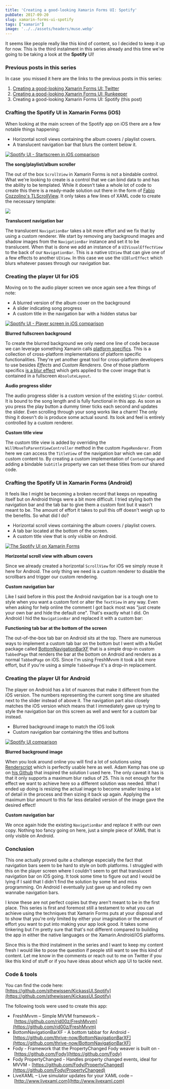 ```yaml
---
title: 'Creating a good-looking Xamarin Forms UI: Spotify'
pubDate: 2017-09-20
slug: xamarin-forms-ui-spotify
tags: ["xamarin"]
image: '../../assets/headers/muse.webp'
---
```


It seems like people really like this kind of content, so I decided to keep it up for now. This is the third instalment in this series already and this time we're going to be taking a look at the **Spotify** UI!

### Previous posts in this series

In case  you missed it here are the links to the previous posts in this series:

1. [Creating a good-looking Xamarin Forms UI: Twitter](/xamarin-forms-ui-twitter/)
2. [Creating a good-looking Xamarin Forms UI: Runkeeper](/xamarin-forms-ui-runkeeper/)
3. Creating a good-looking Xamarin Forms UI: Spotify (this post)

### Crafting the Spotify UI in Xamarin Forms (iOS)

When looking at the main screen of the Spotify app on iOS there are a few notable things happening:

*   Horizontal scroll views containing the album covers / playlist covers.
*   A translucent navigation bar that blurs the content below it.

[![Spotify UI - Startscreen in iOS comparison](/images/posts/comparison-ios1-1.jpg)](/images/posts/comparison-ios1-1.jpg)

**The song/playlist/album scroller**

The out of the box `ScrollView` in Xamarin Forms is not a bindable control. What we're looking to create is a control that we can bind data to and has the ability to be templated. While it doesn't take a whole lot of code to create this there is a ready-made solution out there in the form of [Fabio Cozzolino's TLScrollView](https://github.com/fabiocozzolino/TitiusLabs.Xamarin/blob/master/TitiusLabs.Forms/Controls/TLScrollView.cs). It only takes a few lines of XAML code to create the necessary template:

<script src="https://gist.github.com/sthewissen/2b346405839c4d5ca0081c7dd2b2e973.js"></script>

[![](/images/posts/translucent-1.jpg)](/images/posts/translucent-1.jpg)

**Translucent navigation bar**

The translucent `NavigationBar` takes a bit more effort and we fix that by using a custom renderer. We start by removing any background images and shadow images from the `NavigationBar` instance and set it to be translucent. When that is done we add an instance of a `UIVisualEffectView` to the back of our `NavigationBar`. This is a native `UIView` that can give one of a few effects to another `UIView`. In this case we use the `UIBlurEffect` which blurs whatever passes through our navigation bar.

<script src="https://gist.github.com/sthewissen/30e9b9a620157177fed880617def4a41.js"></script>

### Creating the player UI for iOS

Moving on to the audio player screen we once again see a few things of note:

*   A blurred version of the album cover on the background
*   A slider indicating song progress
*   A custom title in the navigation bar with a hidden status bar

[![Spotify UI - Player screen in iOS comparison](/images/posts/comparison-ios2.jpg)](/images/posts/comparison-ios2.jpg)

**Blurred fullscreen background**

To create the blurred background we only need one line of code because we can leverage something Xamarin calls [platform specifics](https://developer.xamarin.com/guides/xamarin-forms/platform-features/platform-specifics/). This is a collection of cross-platform implementations of platform specific functionalities. They're yet another great tool for cross-platform developers to use besides *Effects* and *Custom Renderers*. One of those platform specifics [is a blur effect](https://blog.xamarin.com/bringing-platform-specific-functionality-to-xamarin-forms-apps/) which gets applied to the cover image that is contained in a fullscreen `AbsoluteLayout`.

<script src="https://gist.github.com/sthewissen/5333225fb02e6934b3b8f8e241799e82.js"></script>

**Audio progress slider**

The audio progress slider is a custom version of the existing `Slider` control. It is bound to the song length and is fully functional in this app. As soon as you press the play button a dummy timer ticks each second and updates the slider. Even scrolling through your song works like a charm! The only thing it doesn't do is produce some actual sound. Its look and feel is entirely controlled by a custom renderer.

<script src="https://gist.github.com/sthewissen/68d42598c9ec2087f6b94e04e30ed913.js"></script>

**Custom title view**

The custom title view is added by overriding the `WillMoveToParentViewController` method in the custom `PageRenderer`. From here we can access the `TitleView` of the navigation bar which we can add custom content to. By creating a custom implementation of `ContentPage` and adding a bindable `Subtitle` property we can set these titles from our shared code.

<script src="https://gist.github.com/sthewissen/e8ed793749d06fd68271f108948b31ee.js"></script>

### Crafting the Spotify UI in Xamarin Forms (Android)

It feels like I might be becoming a broken record that keeps on repeating itself but on Android things were a bit more difficult. I tried styling both the navigation bar and the tab bar to give them a custom font but it wasn't meant to be. The amount of effort it takes to pull this off doesn't weigh up to the benefits. So what did I do?

*   Horizontal scroll views containing the album covers / playlist covers.
*   A tab bar located at the bottom of the screen.
*   A custom title view that is only visible on Android.

[![The Spotify UI on Xamarin Forms](/images/posts/comparison-droid1.jpg)](/images/posts/comparison-droid1.jpg)

**Horizontal scroll view with album covers**

Since we already created a horizontal `ScrollView` for iOS we simply reuse it here for Android. The only thing we need is a custom renderer to disable the scrollbars and trigger our custom rendering.

**Custom navigation bar**

Like I said before in this post the Android navigation bar is a tough one to style when you want a custom font or alter the `TextView` in any way. Even when asking for help online the comment I got back most was "just create your own bar and hide the default one". That's exactly what I did. On Android I hid the `NavigationBar` and replaced it with a custom bar:

<script src="https://gist.github.com/sthewissen/fe0e6c35765d8b3aeef6888b4d0a0bba.js"></script>

**Functioning tab bar at the bottom of the screen**

The out-of-the-box tab bar on Android sits at the top. There are numerous ways to implement a custom tab bar on the bottom but I went with a NuGet package called [BottomNavigationBarXF](https://github.com/thrive-now/BottomNavigationBarXF) that is a simple drop-in custom `TabbedPage` that renders the bar at the bottom on Android and renders as a normal `TabbedPage` on iOS. Since I'm using FreshMvvm it took a bit more effort, but if you're using a simple `TabbedPage` it's a drop-in replacement.

### Creating the player UI for Android

The player on Android has a lot of nuances that make it different from the iOS version. The numbers representing the current song time are situated next to the slider instead of above it. The navigation part also closely matches the iOS version which means that I immediately gave up trying to style the navigation bar on this screen as well and went for a custom bar instead.

*   Blurred background image to match the iOS look
*   Custom navigation bar containing the titles and buttons

[![Spotify UI comparison](/images/posts/comparison-droid2.jpg)](/images/posts/comparison-droid2.jpg)

**Blurred background image**

When you look around online you will find a lot of solutions using [Renderscript](https://developer.android.com/guide/topics/renderscript/compute.html) which is perfectly usable here as well. Adam Kemp has one up on [his Github](https://github.com/TheRealAdamKemp/BlurredImageTest/blob/master/Droid/BlurredImageRenderer.cs) that inspired the solution I used here. The only caveat it has is that it only supports a maximum blur radius of 25. This is not enough for the effect we want to achieve here so a different solution was needed. What I ended up doing is resizing the actual image to become smaller losing a lot of detail in the process and then sizing it back up again. Applying the maximum blur amount to this far less detailed version of the image gave the desired effect!

<script src="https://gist.github.com/sthewissen/40ff784fd68fbb8e0651cd4d9953b70c.js"></script>

**Custom navigation bar**

We once again hide the existing `NavigationBar` and replace it with our own copy. Nothing too fancy going on here, just a simple piece of XAML that is only visible on Android.

<script src="https://gist.github.com/sthewissen/eee9fe6e52971e6a81d8d1258b4e6b17.js"></script>

### Conclusion

This one actually proved quite a challenge especially the fact that navigation bars seem to be hard to style on both platforms. I struggled with this on the player screen where I couldn't seem to get that translucent navigation bar on iOS going. It took some time to figure out and I would be lying if I said that I didn't find the solution by some hit and miss programming. On Android I eventually just gave up and rolled my own wannabe navigation bars.

I know these are not perfect copies but they aren't meant to be in the first place. This series is first and foremost still a testament to what you can achieve using the techniques that Xamarin Forms puts at your disposal and to show that you're only limited by either your imagination or the amount of effort you want to put into making your app look good. It takes some tinkering but I'm pretty sure that that's not different compared to building the app in either the native languages or the Xamarin.Android/iOS platforms.

Since this is the third instalment in the series and I want to keep my content fresh I would like to pose the question if people still want to see this kind of content. Let me know in the comments or reach out to me on Twitter if you like this kind of stuff or if you have ideas about which app UI to tackle next.

### Code & tools

You can find the code here: [https://github.com/sthewissen/KickassUI.Spotify](https://github.com/sthewissen/KickassUI.Spotify)

The following tools were used to create this app:

*   FreshMvvm – Simple MVVM framework – [https://github.com/rid00z/FreshMvvm](https://github.com/rid00z/FreshMvvm)
*   BottomNavigationBarXF - A bottom tabbar for Android - [https://github.com/thrive-now/BottomNavigationBarXF](https://github.com/thrive-now/BottomNavigationBarXF)
*   Fody - Framework that the PropertyChanged Fody weaver is built on - [https://github.com/Fody](https://github.com/Fody)
*   Fody PropertyChanged - Handles property changed events, ideal for MVVM - [https://github.com/Fody/PropertyChanged](https://github.com/Fody/PropertyChanged)
*   LiveXAML – Live simulator updates for your XAML code – [http://www.livexaml.com](http://www.livexaml.com)